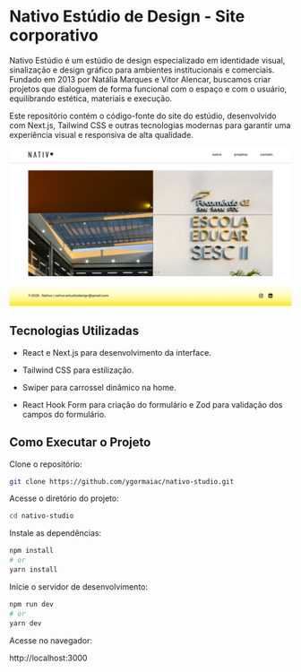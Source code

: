 # Nativo Estúdio de Design - Site corporativo

Nativo Estúdio é um estúdio de design especializado em identidade visual, sinalização e design gráfico para ambientes institucionais e comerciais. Fundado em 2013 por Natália Marques e Vitor Alencar, buscamos criar projetos que dialoguem de forma funcional com o espaço e com o usuário, equilibrando estética, materiais e execução.

Este repositório contém o código-fonte do site do estúdio, desenvolvido com Next.js, Tailwind CSS e outras tecnologias modernas para garantir uma experiência visual e responsiva de alta qualidade.

![Alt text](public/nativo-home.png)

## Tecnologias Utilizadas

- React e Next.js para desenvolvimento da interface.

- Tailwind CSS para estilização.

- Swiper para carrossel dinâmico na home.

- React Hook Form para criação do formulário e Zod para validação dos campos do formulário.

## Como Executar o Projeto

Clone o repositório:

```bash
git clone https://github.com/ygormaiac/nativo-studio.git
```

Acesse o diretório do projeto:

```bash
cd nativo-studio
```

Instale as dependências:

```bash
npm install
# or
yarn install
```

Inicie o servidor de desenvolvimento:

```bash
npm run dev
# or
yarn dev
```

Acesse no navegador:

http://localhost:3000

